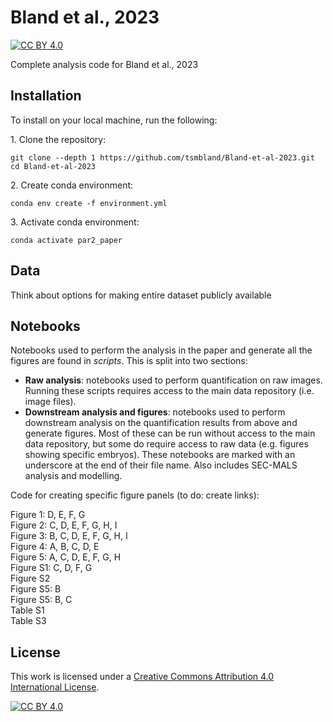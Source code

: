 # Bland et al., 2023

[![CC BY 4.0][cc-by-shield]][cc-by]

Complete analysis code for Bland et al., 2023

## Installation

To install on your local machine, run the following:

&#8291;1. Clone the repository:

    git clone --depth 1 https://github.com/tsmbland/Bland-et-al-2023.git
    cd Bland-et-al-2023

&#8291;2. Create conda environment:

    conda env create -f environment.yml

&#8291;3. Activate conda environment:

    conda activate par2_paper


## Data

Think about options for making entire dataset publicly available

## Notebooks

Notebooks used to perform the analysis in the paper and generate all the figures are found in _scripts_.
This is split into two sections:

- __Raw analysis__: notebooks used to perform quantification on raw images. Running these scripts requires access to the
  main data repository (i.e. image files). 
- __Downstream analysis and figures__: notebooks used to perform downstream analysis on the quantification results from
  above and generate figures.
  Most of these can be run without access to the main data repository, but some do require access to raw data (e.g. figures showing specific embryos).
  These notebooks are marked with an underscore at the end of their file name.
  Also includes SEC-MALS analysis and modelling.

Code for creating specific figure panels (to do: create links):

[n0]: scripts/Downstream%20analysis%20and%20figures/Dimer%20model%20fitting/00%20ProcessData.ipynb
[n1]: scripts/Downstream%20analysis%20and%20figures/Dimer%20model%20fitting/01%20Figures.ipynb
[n2]: scripts/Downstream%20analysis%20and%20figures/Dimer%20model%20fitting/01%20Figures2.ipynb
[n3]: scripts/Downstream%20analysis%20and%20figures/Dimer%20model%20fitting/02%20All%20fits.ipynb
[n4]: scripts/Downstream%20analysis%20and%20figures/Dimer%20model%20solving/01%20Solve%20model.ipynb
[n5]: scripts/Downstream%20analysis%20and%20figures/GCN4/Figures%20PRBH_.ipynb
[n6]: scripts/Downstream%20analysis%20and%20figures/GCN4/Figures%20S241A_.ipynb
[n7]: scripts/Downstream%20analysis%20and%20figures/GCN4/Figures%20fragment_.ipynb
[n8]: scripts/Downstream%20analysis%20and%20figures/GCN4/Figures%20par3%20mut_.ipynb
[n9]: scripts/Downstream%20analysis%20and%20figures/GCN4/Figures_.ipynb
[n10]: scripts/Downstream%20analysis%20and%20figures/Model%20nonlinearity/Figs.ipynb
[n11]: scripts/Downstream%20analysis%20and%20figures/Optogenetics%20analysis/Optogenetics%20figures_.ipynb
[n12]: scripts/Downstream%20analysis%20and%20figures/PH%20rundown/Figs_log_transformed.ipynb
[n13]: scripts/Downstream%20analysis%20and%20figures/Polarised%20vs%20uniform/Figures_.ipynb
[n14]: scripts/Downstream%20analysis%20and%20figures/Quantification%20method/Comparison%20to%20old%20method_.ipynb
[n15]: scripts/Downstream%20analysis%20and%20figures/Quantification%20method/Schematic%20membrane%20profile.ipynb
[n16]: scripts/Downstream%20analysis%20and%20figures/Quantification%20method/Schematic.ipynb
[n17]: scripts/Downstream%20analysis%20and%20figures/Quantification%20model%20calibration%20comparison/Figures%20bgcurves.ipynb
[n18]: scripts/Downstream%20analysis%20and%20figures/Quantification%20summary%20table/Results%20table%202.ipynb
[n19]: scripts/Downstream%20analysis%20and%20figures/Quantification%20summary%20table/Results%20table.ipynb
[n20]: scripts/Downstream%20analysis%20and%20figures/RING%20PH/Figures_.ipynb
[n21]: scripts/Downstream%20analysis%20and%20figures/RING%20combined%20mutants/Untitled.ipynb
[n22]: scripts/Downstream%20analysis%20and%20figures/RING%20fragment/Figures_.ipynb
[n23]: scripts/Downstream%20analysis%20and%20figures/Rundowns%20regression/Fitting%20log%20transformed.ipynb
[n24]: scripts/Downstream%20analysis%20and%20figures/Rundowns%20regression/Schematic.ipynb
[n25]: scripts/Downstream%20analysis%20and%20figures/SEC%20MALS/Titration_curves.ipynb
[n26]: scripts/Downstream%20analysis%20and%20figures/SEC%20MALS/Traces_.ipynb
[n27]: scripts/Downstream%20analysis%20and%20figures/SEC%20MALS/xml_extract_.ipynb
[n28]: scripts/Downstream%20analysis%20and%20figures/SEC%20MALS/xml_extract_L109R_.ipynb
[n29]: scripts/Downstream%20analysis%20and%20figures/Three%20compartment%20model/Equilibrium.ipynb
[n30]: scripts/Downstream%20analysis%20and%20figures/Three%20compartment%20model/Kinetic.ipynb
[n31]: scripts/Downstream%20analysis%20and%20figures/Three%20compartment%20model/Prefactor.ipynb
[n32]: scripts/Downstream%20analysis%20and%20figures/mlc-4%20RNAi/Quantification%20figs.ipynb
[n33]: scripts/Downstream%20analysis%20and%20figures/mlc-4%20RNAi/SAIBR%20figs_.ipynb
[n34]: scripts/Downstream%20analysis%20and%20figures/nop-1/2cell%20asymmetry.ipynb
[n35]: scripts/Downstream%20analysis%20and%20figures/nop-1/Lethality.ipynb


Figure 1: D, E, F, G\
Figure 2: C, D, E, F, G, H, I\
Figure 3: B, C, D, E, F, G, H, I\
Figure 4: A, B, C, D, E\
Figure 5: A, C, D, E, F, G, H\
Figure S1: C, D, F, G\
Figure S2\
Figure S5: B\
Figure S5: B, C\
Table S1\
Table S3

## License

This work is licensed under a
[Creative Commons Attribution 4.0 International License][cc-by].

[![CC BY 4.0][cc-by-image]][cc-by]

[cc-by]: http://creativecommons.org/licenses/by/4.0/

[cc-by-image]: https://i.creativecommons.org/l/by/4.0/88x31.png

[cc-by-shield]: https://img.shields.io/badge/License-CC%20BY%204.0-lightgrey.svg